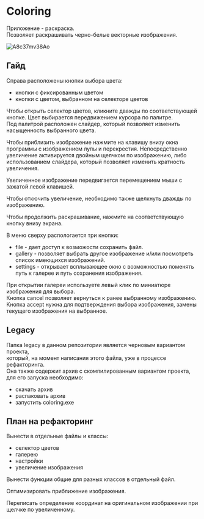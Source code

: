 
# Coloring

Приложение - раскраска.  
Позволяет раскрашивать черно-белые векторные изображения.  
  
![A8c37mv38Ao](https://user-images.githubusercontent.com/75232682/110214437-8629d180-7eb5-11eb-9e67-26d4731ab089.jpg)    
  
## Гайд
Справа расположены кнопки выбора цвета:  
 - кнопки с фиксированным цветом
 - кнопки с цветом, выбранном на селекторе цветов  
 
Чтобы открыть селектор цветов, кликните дважды по соответствующей кнопке. 
Цвет выбирается передвижением курсора по палитре.  
Под палитрой расположен слайдер, который позволяет изменить насыщенность выбранного цвета.  
  
Чтобы приблизить изображение нажмите на клавишу внизу окна программы с изображением лупы и перекрестия.
Непосредственно увеличение активируется двойным щелчком по изображению, либо использованием слайдера, который позволяет изменить кратность увеличения. 

Увеличенное изображение передвигается перемещением мыши с зажатой левой клавишей.  
  
Чтобы откючить увеличение, необходимо также щелкнуть дважды по изображению.

Чтобы продолжить раскрашивание, нажмите на соответствующую кнопку внизу экрана.

В меню сверху распологается три кнопки:
 - file - дает доступ к возможости сохранить файл.  
 - gallery - позволяет выбрать другое изображение и/или посмотреть список имеющихся изображений.  
 - settings - открывает всплывающее окно с возможностью поменять путь к галерее и путь сохранения изображения.
 
 При открытии галереи используете левый клик по миниатюре изображения для выбора.  
 Кнопка cancel позволяет вернуться к ранее выбранному изображению.
 Кнопка accept нужна для подтверждения выбора изображения, замены текущего изображения на выбранное.
 
 ## Legacy
 Папка legacy в данном репозитории является черновым вариантом проекта,  
 который, на момент написания этого файла, уже в процессе рефакторинга.  
 Она также содержит архив с скомпилированным вариантом проекта, для его запуска необходимо:  
 - скачать архив  
 - распаковать архив  
 - запустить coloring.exe
  
## План на рефакторинг
Вынести в отдельные файлы и классы:
 - селектор цветов  
 - галерею  
 - настройки  
 - увеличение изображения  
  
Вынести функции общие для разных классов в отдельный файл.  
  
Оптимизировать приближение изображения.  
  
Переписать определение координат на оригинальном изображении при щелчке по увеличенному.
